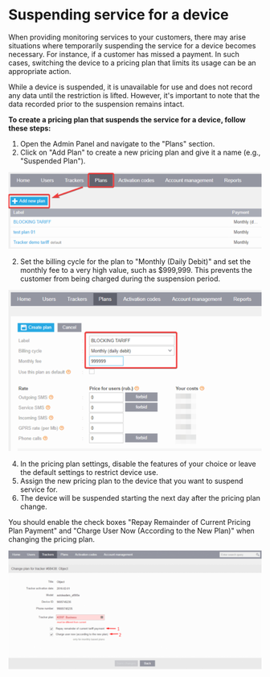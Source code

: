 # Suspending service for a device

When providing monitoring services to your customers, there may arise situations where temporarily suspending the service for a device becomes necessary. For instance, if a customer has missed a payment. In such cases, switching the device to a pricing plan that limits its usage can be an appropriate action.

While a device is suspended, it is unavailable for use and does not record any data until the restriction is lifted. However, it's important to note that the data recorded prior to the suspension remains intact.

**To create a pricing plan that suspends the service for a device, follow these steps:**

1. Open the Admin Panel and navigate to the "Plans" section.
2. Click on "Add Plan" to create a new pricing plan and give it a name (e.g., "Suspended Plan").

![Adding plan](./attachments/blocking_tariff_start_en-600x181-20230811-205726.webp)

2. Set the billing cycle for the plan to "Monthly (Daily Debit)" and set the monthly fee to a very high value, such as $999,999. This prevents the customer from being charged during the suspension period.

![setting the billing cycle](./attachments/blocking_tariff_create_en-600x381-20230811-205738.webp)

4. In the pricing plan settings, disable the features of your choice or leave the default settings to restrict device use.
5. Assign the new pricing plan to the device that you want to suspend service for.
6. The device will be suspended starting the next day after the pricing plan change.

You should enable the check boxes "Repay Remainder of Current Pricing Plan Payment" and "Charge User Now (According to the New Plan)" when changing the pricing plan.

![payment options when changing plan](./attachments/change-plan-600x281-20230811-205752.webp)